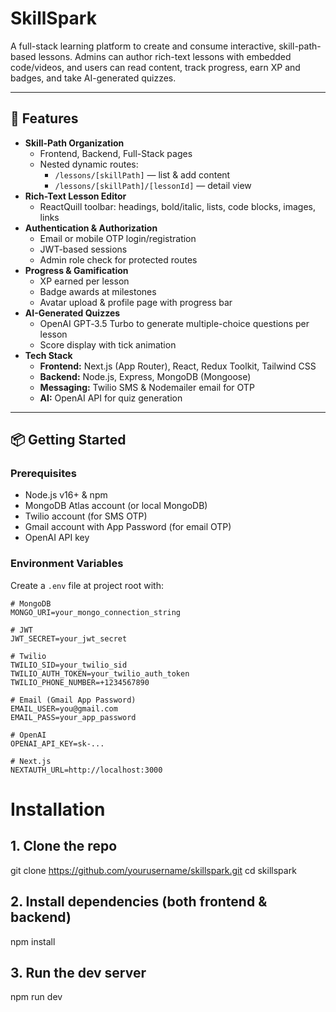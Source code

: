 # SkillSpark

A full-stack learning platform to create and consume interactive, skill-path-based lessons. Admins can author rich-text lessons with embedded code/videos, and users can read content, track progress, earn XP and badges, and take AI-generated quizzes.

---

## 🚀 Features

- **Skill-Path Organization**  
  - Frontend, Backend, Full-Stack pages  
  - Nested dynamic routes:  
    - `/lessons/[skillPath]` — list & add content  
    - `/lessons/[skillPath]/[lessonId]` — detail view  
- **Rich-Text Lesson Editor**  
  - ReactQuill toolbar: headings, bold/italic, lists, code blocks, images, links  
- **Authentication & Authorization**  
  - Email or mobile OTP login/registration  
  - JWT-based sessions  
  - Admin role check for protected routes  
- **Progress & Gamification**  
  - XP earned per lesson  
  - Badge awards at milestones  
  - Avatar upload & profile page with progress bar  
- **AI-Generated Quizzes**  
  - OpenAI GPT‐3.5 Turbo to generate multiple-choice questions per lesson  
  - Score display with tick animation  
- **Tech Stack**  
  - **Frontend:** Next.js (App Router), React, Redux Toolkit, Tailwind CSS  
  - **Backend:** Node.js, Express, MongoDB (Mongoose)  
  - **Messaging:** Twilio SMS & Nodemailer email for OTP  
  - **AI:** OpenAI API for quiz generation

---

## 📦 Getting Started

### Prerequisites

- Node.js v16+ & npm  
- MongoDB Atlas account (or local MongoDB)  
- Twilio account (for SMS OTP)  
- Gmail account with App Password (for email OTP)  
- OpenAI API key  

### Environment Variables

Create a `.env` file at project root with:

```dotenv
# MongoDB
MONGO_URI=your_mongo_connection_string

# JWT
JWT_SECRET=your_jwt_secret

# Twilio
TWILIO_SID=your_twilio_sid
TWILIO_AUTH_TOKEN=your_twilio_auth_token
TWILIO_PHONE_NUMBER=+1234567890

# Email (Gmail App Password)
EMAIL_USER=you@gmail.com
EMAIL_PASS=your_app_password

# OpenAI
OPENAI_API_KEY=sk-...

# Next.js
NEXTAUTH_URL=http://localhost:3000
```

# Installation
## 1. Clone the repo
git clone https://github.com/yourusername/skillspark.git
cd skillspark

## 2. Install dependencies (both frontend & backend)
npm install

## 3. Run the dev server
npm run dev
